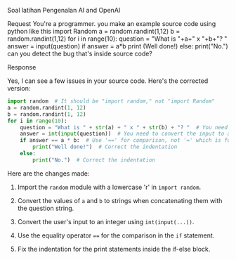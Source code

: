 Soal latihan Pengenalan AI and OpenAI

Request
You're a programmer. you make an example source code using python like this 
import Random
a = random.randint(1,12)
b = random.randint(1,12)
for i in range(10):
    question = "What is "+a+" x "+b+"? "
    answer = input(question)
    if answer = a*b
        print (Well done!)
    else:
        print("No.")
can you detect the bug that's inside source code?


Response

Yes, I can see a few issues in your source code. Here's the corrected version:

```python
import random  # It should be "import random," not "import Random"
a = random.randint(1, 12)
b = random.randint(1, 12)
for i in range(10):
    question = "What is " + str(a) + " x " + str(b) + "? "  # You need to convert 'a' and 'b' to strings for concatenation
    answer = int(input(question))  # You need to convert the input to an integer
    if answer == a * b:  # Use '==' for comparison, not '=' which is for assignment
        print("Well done!")  # Correct the indentation
    else:
        print("No.")  # Correct the indentation
```

Here are the changes made:

1. Import the `random` module with a lowercase 'r' in `import random`.

2. Convert the values of `a` and `b` to strings when concatenating them with the question string.

3. Convert the user's input to an integer using `int(input(...))`.

4. Use the equality operator `==` for the comparison in the `if` statement.

5. Fix the indentation for the print statements inside the if-else block.